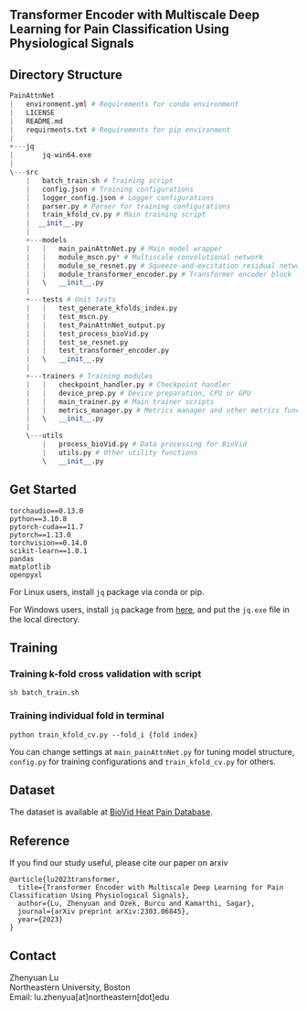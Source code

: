 ## Transformer Encoder with Multiscale Deep Learning for Pain Classification Using Physiological Signals

## Directory Structure
```python
PainAttnNet
|   environment.yml # Requirements for conda environment
|   LICENSE
|   README.md
|   requirments.txt # Requirements for pip environment
|          
+---jq
|       jq-win64.exe
|       
\---src
    |   batch_train.sh # Training script
    |   config.json # Training configurations
    |   logger_config.json # Logger configurations
    |   parser.py # Parser for training configurations
    |   train_kfold_cv.py # Main training script
    |  __init__.py
    |   
    +---models
    |   |   main_painAttnNet.py # Main model wrapper
    |   |   module_mscn.py* # Multiscale convolutional network
    |   |   module_se_resnet.py # Squeeze-and-excitation residual network
    |   |   module_transformer_encoder.py # Transformer encoder block
    |   \   __init__.py
    |           
    +---tests # Unit tests
    |   |   test_generate_kfolds_index.py
    |   |   test_mscn.py
    |   |   test_PainAttnNet_output.py
    |   |   test_process_bioVid.py
    |   |   test_se_resnet.py
    |   |   test_transformer_encoder.py
    |   \   __init__.py
    |           
    +---trainers # Training modules
    |   |   checkpoint_handler.py # Checkpoint handler
    |   |   device_prep.py # Device preparation, CPU or GPU
    |   |   main_trainer.py # Main trainer scripts
    |   |   metrics_manager.py # Metrics manager and other metrics functions
    |   \   __init__.py
    |           
    \---utils
        |   process_bioVid.py # Data processing for BioVid
        |   utils.py # Other utility functions
        \   __init__.py

```  
## Get Started

```
torchaudio==0.13.0
python==3.10.8
pytorch-cuda==11.7
pytorch==1.13.0
torchvision==0.14.0
scikit-learn==1.0.1
pandas
matplotlib
openpyxl
```
For Linux users, install `jq` package via conda or pip.

For Windows users, install `jq` package from [here](https://stedolan.github.io/jq/download/), and put the `jq.exe` file in the local directory.


## Training


### Training k-fold cross validation with script
```
sh batch_train.sh
```
### Training individual fold in terminal
```
python train_kfold_cv.py --fold_i {fold index}
```

You can change settings at `main_painAttnNet.py` for tuning model structure, `config.py` for training configurations and `train_kfold_cv.py` for others.


## Dataset
The dataset is available at [BioVid Heat Pain Database](https://www.nit.ovgu.de/BioVid.html).

## Reference

If you find our study useful, please cite our paper on arxiv
```
@article{lu2023transformer,
  title={Transformer Encoder with Multiscale Deep Learning for Pain Classification Using Physiological Signals},
  author={Lu, Zhenyuan and Ozek, Burcu and Kamarthi, Sagar},
  journal={arXiv preprint arXiv:2303.06845},
  year={2023}
}
```

## Contact
Zhenyuan Lu\
Northeastern University, Boston\
Email: lu.zhenyua[at]northeastern[dot]edu
